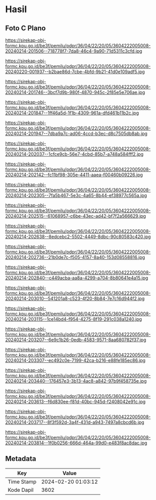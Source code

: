# Hasil

## Foto C Plano

https://sirekap-obj-formc.kpu.go.id/be3f/pemilu/pdpr/36/04/22/20/05/3604222005008-20240214-201506--718778f7-7da8-46c4-9a90-71d5311c3cfd.jpg

https://sirekap-obj-formc.kpu.go.id/be3f/pemilu/pdpr/36/04/22/20/05/3604222005008-20240220-001937--b2bae86d-7cbe-4bfd-9b21-41d0e109adf5.jpg

https://sirekap-obj-formc.kpu.go.id/be3f/pemilu/pdpr/36/04/22/20/05/3604222005008-20240214-201746--3bcf7d9b-980f-4870-945c-2f85e5e706ae.jpg

https://sirekap-obj-formc.kpu.go.id/be3f/pemilu/pdpr/36/04/22/20/05/3604222005008-20240214-201847--1ff46a5d-1f1b-4309-961a-dfd461b11b2c.jpg

https://sirekap-obj-formc.kpu.go.id/be3f/pemilu/pdpr/36/04/22/20/05/3604222005008-20240214-201947--7dba9a7c-ad06-4ccd-b3ec-d8c7505db8ab.jpg

https://sirekap-obj-formc.kpu.go.id/be3f/pemilu/pdpr/36/04/22/20/05/3604222005008-20240214-202037--1cfce9cb-56e7-4cbd-85b7-a748a584fff2.jpg

https://sirekap-obj-formc.kpu.go.id/be3f/pemilu/pdpr/36/04/22/20/05/3604222005008-20240214-202142--fc11bf98-305e-4411-aaea-f00460b09226.jpg

https://sirekap-obj-formc.kpu.go.id/be3f/pemilu/pdpr/36/04/22/20/05/3604222005008-20240214-202305--7fa5b467-5e3c-4a65-8b44-ef38977c565a.jpg

https://sirekap-obj-formc.kpu.go.id/be3f/pemilu/pdpr/36/04/22/20/05/3604222005008-20240214-202515--61068957-c6be-43ec-ad42-bf7f2a566629.jpg

https://sirekap-obj-formc.kpu.go.id/be3f/pemilu/pdpr/36/04/22/20/05/3604222005008-20240214-202638--8edcebc2-5502-4449-8dbc-90c80583c420.jpg

https://sirekap-obj-formc.kpu.go.id/be3f/pemilu/pdpr/36/04/22/20/05/3604222005008-20240214-202736--21b0de7c-f505-4157-8a40-153d08558816.jpg

https://sirekap-obj-formc.kpu.go.id/be3f/pemilu/pdpr/36/04/22/20/05/3604222005008-20240214-202840--c449acba-aa8a-4299-a704-8b80641e4a15.jpg

https://sirekap-obj-formc.kpu.go.id/be3f/pemilu/pdpr/36/04/22/20/05/3604222005008-20240214-203010--541201a8-c523-4f20-8b84-7e7c16d944f2.jpg

https://sirekap-obj-formc.kpu.go.id/be3f/pemilu/pdpr/36/04/22/20/05/3604222005008-20240214-203115--1ce14bd4-f954-4275-8f19-291c038a1240.jpg

https://sirekap-obj-formc.kpu.go.id/be3f/pemilu/pdpr/36/04/22/20/05/3604222005008-20240214-203207--6e9c1b26-0edb-4583-9571-8aa680782f37.jpg

https://sirekap-obj-formc.kpu.go.id/be3f/pemilu/pdpr/36/04/22/20/05/3604222005008-20240214-203307--ec492c0e-7199-42ca-b216-e88fe185ec86.jpg

https://sirekap-obj-formc.kpu.go.id/be3f/pemilu/pdpr/36/04/22/20/05/3604222005008-20240214-203440--176457e3-3b13-4ac8-a842-97b9f458735e.jpg

https://sirekap-obj-formc.kpu.go.id/be3f/pemilu/pdpr/36/04/22/20/05/3604222005008-20240214-203613--f6d830ee-f81d-40bc-945d-f2408042e91c.jpg

https://sirekap-obj-formc.kpu.go.id/be3f/pemilu/pdpr/36/04/22/20/05/3604222005008-20240214-203717--8f3f592d-3a4f-431d-a943-7497a8cbcd6b.jpg

https://sirekap-obj-formc.kpu.go.id/be3f/pemilu/pdpr/36/04/22/20/05/3604222005008-20240214-203814--1f0b0256-666d-464a-99d0-e483f8ac8dac.jpg


## Metadata

| Key        | Value               |
| ---------- | ------------------- |
| Time Stamp | 2024-02-20 01:03:12 |
| Kode Dapil | 3602                |



